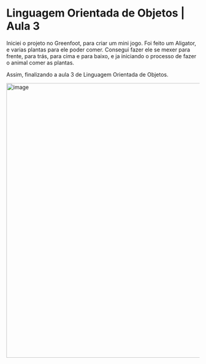 # Linguagem Orientada de Objetos | Aula 3

Iniciei o projeto no Greenfoot, para criar um mini jogo.
Foi feito um Aligator, e varias plantas para ele poder comer. Consegui fazer ele se mexer para frente, para trás, para cima e para baixo, e ja iniciando o processo de fazer o animal comer as plantas.

Assim, finalizando a aula 3 de Linguagem Orientada de Objetos.

<img width="1365" height="717" alt="image" src="https://github.com/user-attachments/assets/116519a1-b95e-4260-8e61-02dae8a5089d" />
